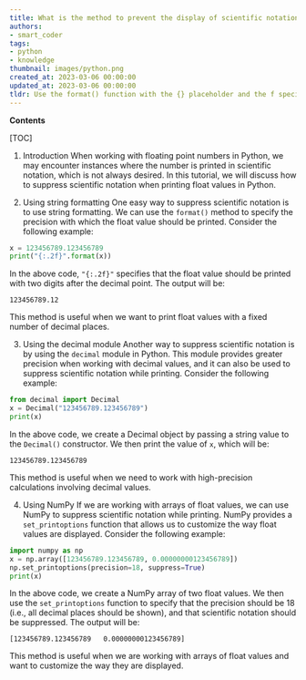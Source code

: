 ```yaml
---
title: What is the method to prevent the display of scientific notation while printing floating-point values?
authors:
- smart_coder
tags:
- python
- knowledge
thumbnail: images/python.png
created_at: 2023-03-06 00:00:00
updated_at: 2023-03-06 00:00:00
tldr: Use the format() function with the {} placeholder and the f specifier to print float values without scientific notation in Python.
---
```


**Contents**

[TOC]

1. Introduction
When working with floating point numbers in Python, we may encounter instances where the number is printed in scientific notation, which is not always desired. In this tutorial, we will discuss how to suppress scientific notation when printing float values in Python.

2. Using string formatting
One easy way to suppress scientific notation is to use string formatting. We can use the `format()` method to specify the precision with which the float value should be printed. Consider the following example:

```python
x = 123456789.123456789
print("{:.2f}".format(x))
```

In the above code, `"{:.2f}"` specifies that the float value should be printed with two digits after the decimal point. The output will be:

```
123456789.12
```

This method is useful when we want to print float values with a fixed number of decimal places.

3. Using the decimal module
Another way to suppress scientific notation is by using the `decimal` module in Python. This module provides greater precision when working with decimal values, and it can also be used to suppress scientific notation while printing. Consider the following example:

```python
from decimal import Decimal
x = Decimal("123456789.123456789")
print(x)
```

In the above code, we create a Decimal object by passing a string value to the `Decimal()` constructor. We then print the value of `x`, which will be:

```
123456789.123456789
```

This method is useful when we need to work with high-precision calculations involving decimal values.

4. Using NumPy
If we are working with arrays of float values, we can use NumPy to suppress scientific notation while printing. NumPy provides a `set_printoptions` function that allows us to customize the way float values are displayed. Consider the following example:

```python
import numpy as np
x = np.array([123456789.123456789, 0.00000000123456789])
np.set_printoptions(precision=18, suppress=True)
print(x)
```

In the above code, we create a NumPy array of two float values. We then use the `set_printoptions` function to specify that the precision should be 18 (i.e., all decimal places should be shown), and that scientific notation should be suppressed. The output will be:

```
[123456789.123456789   0.00000000123456789]
```

This method is useful when we are working with arrays of float values and want to customize the way they are displayed.
